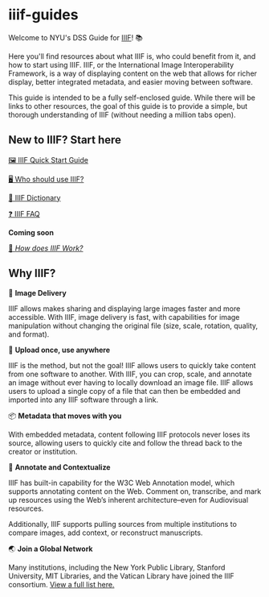 # iiif-guides

Welcome to NYU's DSS Guide for [IIIF](https://iiif.io)! 📚

Here you'll find resources about what IIIF is, who could benefit from it, and how to start using IIIF. IIIF, or the International Image Interoperability Framework, is a way of displaying content on the web that allows for richer display, better integrated metadata, and easier moving between software.

This guide is intended to be a fully self-enclosed guide. While there will be links to other resources, the goal of this guide is to provide a simple, but thorough understanding of IIIF (without needing a million tabs open).

## New to IIIF? Start here

[🖼️ IIIF Quick Start Guide](/IIIF%20Quick%20Start%20Guide.md)

[🖥️ Who should use IIIF?](/Who%20should%20use%20IIIF?.md)

[📓 IIIF Dictionary](/IIIF%20Dictionary.md)

[❓ IIIF FAQ](/IIIF%20FAQ.md)

**Coming soon**

[🔎 _How does IIIF Work?_](/How%20does%20IIIF%20Work?.md)

## Why IIIF? 
🌄 **Image Delivery** 

IIIF allows makes sharing and displaying large images faster and more accessible. With IIIF, image delivery is fast, with capabilities for image manipulation without changing the original file (size, scale, rotation, quality, and format).

🔗 **Upload once, use anywhere**

IIIF is the method, but not the goal! IIIF allows users to quickly take content from one software to another. With IIIF, you can crop, scale, and annotate an image without ever having to locally download an image file. IIIF allows users to upload a single copy of a file that can then be embedded and imported into any IIIF software through a link.

📦 **Metadata that moves with you**

With embedded metadata, content following IIIF protocols never loses its source, allowing users to quickly cite and follow the thread back to the creator or institution. 

📝 **Annotate and Contextualize** 

IIIF has built-in capability for the W3C Web Annotation model, which supports annotating content on the Web. Comment on, transcribe, and mark up resources using the Web’s inherent architecture–even for Audiovisual resources.

Additionally, IIIF supports pulling sources from multiple institutions to compare images, add context, or reconstruct manuscripts. 

🌏 **Join a Global Network** 

Many institutions, including the New York Public Library, Stanford University, MIT Libraries, and the Vatican Library have joined the IIIF consortium. [View a full list here.](https://iiif.io/community/consortium/members/)
